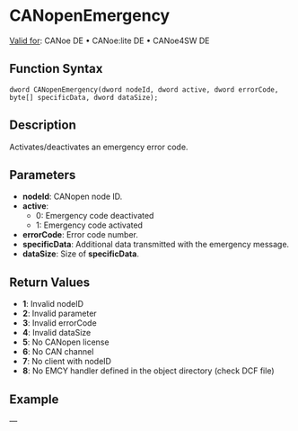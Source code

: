 # CANopenEmergency

[Valid for](../../../../Shared/FeatureAvailability.md):  CANoe DE • CANoe:lite DE • CANoe4SW DE

## Function Syntax

```
dword CANopenEmergency(dword nodeId, dword active, dword errorCode, byte[] specificData, dword dataSize);
```

## Description

Activates/deactivates an emergency error code.

## Parameters

- **nodeId**: CANopen node ID.
- **active**:
  - 0: Emergency code deactivated
  - 1: Emergency code activated
- **errorCode**: Error code number.
- **specificData**: Additional data transmitted with the emergency message.
- **dataSize**: Size of **specificData**.

## Return Values

- **1**: Invalid nodeID
- **2**: Invalid parameter
- **3**: Invalid errorCode
- **4**: Invalid dataSize
- **5**: No CANopen license
- **6**: No CAN channel
- **7**: No client with nodeID
- **8**: No EMCY handler defined in the object directory (check DCF file)

## Example

—
